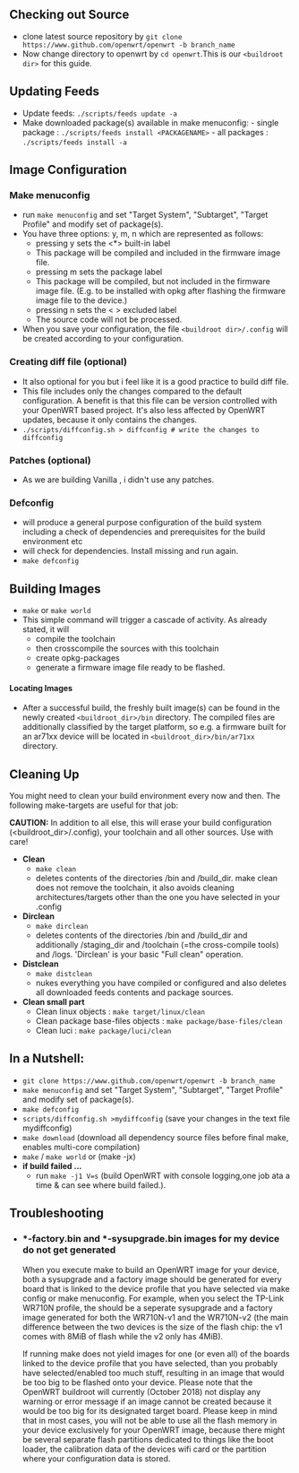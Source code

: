 ## Checking out Source
- clone latest source repository by `git clone https://www.github.com/openwrt/openwrt -b branch_name`
- Now change directory to openwrt by `cd openwrt`.This is our `<buildroot dir>` for this guide.
## Updating Feeds
- Update feeds: `./scripts/feeds update -a`
- Make downloaded package(s) available in make menuconfig:
        - single package : `./scripts/feeds install <PACKAGENAME>`
        - all packages : `./scripts/feeds install -a`

## Image Configuration

### Make menuconfig
- run `make menuconfig` and set "Target System", "Subtarget", "Target Profile" and modify set of package(s).
-  You have three options: y, m, n which are represented as follows:
    - pressing y sets the <*> built-in label
    - This package will be compiled and included in the firmware image file.
    - pressing m sets the <M> package label
    - This package will be compiled, but not included in the firmware image file. (E.g. to be installed with opkg after flashing the firmware image file to the device.)
    - pressing n sets the < > excluded label
    - The source code will not be processed.
- When you save your configuration, the file `<buildroot dir>/.config` will be created according to your configuration. 

### Creating diff file (optional)
- It also optional for you but i feel like it is a good practice to build diff file.
- This file includes only the changes compared to the default configuration. A benefit is that this file can be version controlled with your OpenWRT based project. It's also less affected by OpenWRT updates, because it only contains the changes. 
- `./scripts/diffconfig.sh > diffconfig # write the changes to diffconfig`

### Patches (optional)
- As we are building Vanilla , i didn't use any patches.

### Defconfig
- will produce a general purpose configuration of the build system including a check of dependencies and prerequisites for the build environment etc
- will check for dependencies. Install missing and run again.
- `make defconfig`

## Building Images
- `make` or `make world`
- This simple command will trigger a cascade of activity. As already stated, it will
    - compile the toolchain
    - then crosscompile the sources with this toolchain
    - create opkg-packages
    - generate a firmware image file ready to be flashed.
#### Locating Images
- After a successful build, the freshly built image(s) can be found in the newly created `<buildroot_dir>/bin` directory. The compiled files are additionally classified by the target platform, so e.g. a firmware built for an ar71xx device will be located in `<buildroot_dir>/bin/ar71xx` directory.

## Cleaning Up
You might need to clean your build environment every now and then. The following make-targets are useful for that job:

**CAUTION:** In addition to all else, this will erase your build configuration (<buildroot_dir>/.config), your toolchain and all other sources. Use with care! 

- **Clean**
    - `make clean`
    - deletes contents of the directories /bin and /build_dir. make clean does not remove the toolchain, it also avoids cleaning architectures/targets other than the one you have selected in your .config
- **Dirclean**
    - `make dirclean`
    - deletes contents of the directories /bin and /build_dir and additionally /staging_dir and /toolchain (=the cross-compile tools) and /logs. 'Dirclean' is your basic "Full clean" operation.
- **Distclean**
    - `make distclean`
    - nukes everything you have compiled or configured and also deletes all downloaded feeds contents and package sources.
- **Clean small part**
    - Clean linux objects : `make target/linux/clean`
    - Clean package base-files objects : `make package/base-files/clean`
    - Clean luci : `make package/luci/clean`

## In a Nutshell:
   - `git clone https://www.github.com/openwrt/openwrt -b branch_name`
   - `make menuconfig` and set "Target System", "Subtarget", "Target Profile" and modify set of package(s).
   - `make defconfig`
   - `scripts/diffconfig.sh >mydiffconfig` (save your changes in the text file mydiffconfig)
   - `make download` (download all dependency source files before final make, enables multi-core compilation)
   - `make` / `make world` or (make -jx)
   - **if build failed ...**
        - run `make -j1 V=s` (build OpenWRT with console logging,one job ata a time & can see where build failed.).
        
## Troubleshooting
- ### *-factory.bin and *-sysupgrade.bin images for my device do not get generated
  When you execute make to build an OpenWRT image for your device, both a sysupgrade and a factory image should be generated for every board that is linked to the device profile that you have selected via make config or make menuconfig.
  For example, when you select the TP-Link WR710N profile, the should be a seperate sysupgrade and a factory image generated for both the WR710N-v1 and the WR710N-v2 (the main difference between the two devices is the size of the flash chip: the v1 comes with 8MiB of flash while the v2 only has 4MiB).
  
  If running make does not yield images for one (or even all) of the boards linked to the device profile that you have selected, than you probably have selected/enabled too much stuff, resulting in an image that would be too big to be flashed onto your device.
  Please note that the OpenWRT buildroot will currently (October 2018) not display any warning or error message if an image cannot be created because it would be too big for its designated target board.
  Please keep in mind that in most cases, you will not be able to use all the flash memory in your device exclusively for your OpenWRT image, because there might be several separate flash partitions dedicated to things like the boot loader, the calibration data of the devices wifi card or the partition where your configuration data is stored.



